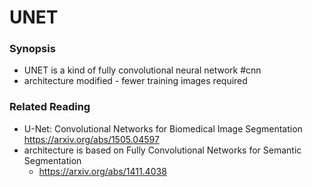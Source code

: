 # UNET

### Synopsis
- UNET is a kind of fully convolutional neural network #cnn 
- architecture modified - fewer training images required






### Related Reading 
- U-Net: Convolutional Networks for Biomedical Image Segmentation
	https://arxiv.org/abs/1505.04597
- architecture is based on Fully Convolutional Networks for Semantic Segmentation
	- https://arxiv.org/abs/1411.4038